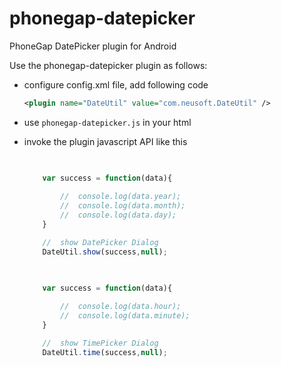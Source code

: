 phonegap-datepicker
===================

PhoneGap DatePicker plugin for Android

Use the phonegap-datepicker plugin as follows:

- configure config.xml file, add following code

	```xml
	<plugin name="DateUtil" value="com.neusoft.DateUtil" />
	```
- use `phonegap-datepicker.js` in your html

- invoke the plugin javascript API like this

	```js

		
		var success = function(data){
			
			//	console.log(data.year);
			//	console.log(data.month);
			//	console.log(data.day);
		}

		//	show DatePicker Dialog
		DateUtil.show(success,null);

	```


	```js

		
		var success = function(data){
			
			//	console.log(data.hour);
			//	console.log(data.minute);
		}

		//	show TimePicker Dialog
		DateUtil.time(success,null);

	```